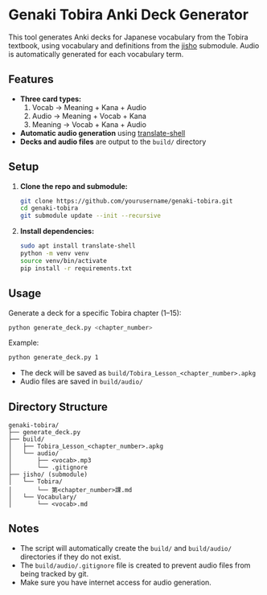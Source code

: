# Genaki Tobira Anki Deck Generator

This tool generates Anki decks for Japanese vocabulary from the Tobira textbook, using vocabulary and definitions from the [jisho](https://github.com/di5codan/jisho) submodule. Audio is automatically generated for each vocabulary term.

## Features

- **Three card types:**  
  1. Vocab → Meaning + Kana + Audio  
  2. Audio → Meaning + Vocab + Kana  
  3. Meaning → Vocab + Kana + Audio
- **Automatic audio generation** using [translate-shell](https://github.com/soimort/translate-shell)
- **Decks and audio files** are output to the `build/` directory

## Setup

1. **Clone the repo and submodule:**
   ```bash
   git clone https://github.com/yourusername/genaki-tobira.git
   cd genaki-tobira
   git submodule update --init --recursive
   ```

2. **Install dependencies:**
   ```bash
   sudo apt install translate-shell
   python -m venv venv
   source venv/bin/activate
   pip install -r requirements.txt
   ```

## Usage

Generate a deck for a specific Tobira chapter (1–15):

```bash
python generate_deck.py <chapter_number>
```

Example:

```bash
python generate_deck.py 1
```

- The deck will be saved as `build/Tobira_Lesson_<chapter_number>.apkg`
- Audio files are saved in `build/audio/`

## Directory Structure

```
genaki-tobira/
├── generate_deck.py
├── build/
│   ├── Tobira_Lesson_<chapter_number>.apkg
│   └── audio/
│       ├── <vocab>.mp3
│       └── .gitignore
├── jisho/ (submodule)
│   └── Tobira/
│       └── 第<chapter_number>課.md
│   └── Vocabulary/
│       └── <vocab>.md
```

## Notes

- The script will automatically create the `build/` and `build/audio/` directories if they do not exist.
- The `build/audio/.gitignore` file is created to prevent audio files from being tracked by git.
- Make sure you have internet access for audio generation.


